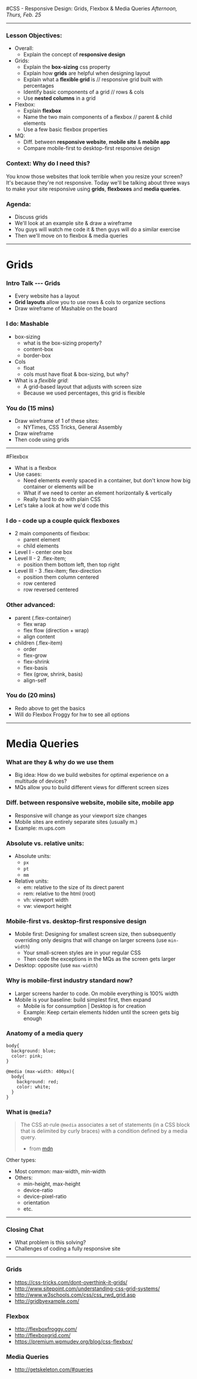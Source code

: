 #CSS - Responsive Design: Grids, Flexbox & Media Queries
*Afternoon, Thurs, Feb. 25*

---

### Lesson Objectives:
- Overall:
  - Explain the concept of **responsive design**
- Grids:
  - Explain the **box-sizing** css property
  - Explain how **grids** are helpful when designing layout
  - Explain what a **flexible grid** is // responsive grid built with percentages
  - Identify basic components of a grid // rows & cols
  - Use **nested columns** in a grid
- Flexbox:
  - Explain **flexbox**
  - Name the two main components of a flexbox // parent & child elements
  - Use a few basic flexbox properties
- MQ:
  - Diff. between **responsive website**, **mobile site** & **mobile app**
  - Compare mobile-first to desktop-first responsive design

### Context:  Why do I need this?
You know those websites that look terrible when you resize your screen? It's because they're not responsive. Today we'll be talking about three ways to make your site responsive using **grids**, **flexboxes** and **media queries**.

### Agenda:
- Discuss grids
- We'll look at an example site & draw a wireframe
- You guys will watch me code it & then guys will do a similar exercise
- Then we'll move on to flexbox & media queries

---

# Grids
### Intro Talk --- Grids
- Every website has a layout
- **Grid layouts** allow you to use rows & cols to organize sections
- Draw wireframe of Mashable on the board

### I do: Mashable
- box-sizing
  - what is the box-sizing property?
  - content-box
  - border-box
- Cols
  - float
  - cols must have float & box-sizing, but why?
- What is a *flexible grid*:
  - A grid-based layout that adjusts with screen size
  - Because we used percentages, this grid is flexible

### You do (15 mins)
- Draw wireframe of 1 of these sites:
  - NYTimes, CSS Tricks, General Assembly
- Draw wireframe
- Then code using grids

---
#Flexbox
- What is a flexbox
- Use cases:
  - Need elements evenly spaced in a container, but don't know how big container or elements will be
  - What if we need to center an element horizontally & vertically
  - Really hard to do with plain CSS
- Let's take a look at how we'd code this

### I do - code up a couple quick flexboxes
- 2 main components of flexbox:
  - parent element
  - child elements
- Level I - center one box
- Level II - 2 .flex-item;
  - position them bottom left, then top right
- Level III - 3 .flex-item; flex-direction
  - position them column centered
  - row centered
  - row reversed centered

### Other advanced:
  - parent (.flex-container)
    - flex wrap
    - flex flow (direction + wrap)
    - align content
  - children (.flex-item)
    - order
    - flex-grow
    - flex-shrink
    - flex-basis
    - flex (grow, shrink, basis)
    - align-self



### You do (20 mins)
- Redo above to get the basics
- Will do Flexbox Froggy for hw to see all options

---

# Media Queries
### What are they & why do we use them
- Big idea: How do we build websites for optimal experience on a multitude of devices?
- MQs allow you to build different views for different screen sizes

### Diff. between responsive website, mobile site, mobile app
- Responsive will change as your viewport size changes
- Mobile sites are entirely separate sites (usually m.)
- Example: m.ups.com

###  Absolute vs. relative units:
- Absolute units:
  - `px`
  - `pt`
  - `mm`
- Relative units:
  - em: relative to the size of its direct parent
  - rem: relative to the html (root)
  - vh: viewport width
  - vw: viewport height

### Mobile-first vs. desktop-first responsive design
- Mobile first: Designing for smallest screen size, then subsequently overriding only designs that will change on larger screens (use `min-width`)
  - Your small-screen styles are in your regular CSS
  - Then code the exceptions in the MQs as the screen gets larger
- Desktop: opposite (use `max-width`)

### Why is mobile-first industry standard now?
- Larger screens harder to code. On mobile everything is 100% width
- Mobile is your baseline: build simplest first, then expand
  - Mobile is for consumption | Desktop is for creation
  - Example: Keep certain elements hidden until the screen gets big enough


### Anatomy of a media query
```
body{
  background: blue;
  color: pink;
}

@media (max-width: 400px){
  body{
    background: red;
    color: white;
  }
}
```

### What is `@media`?
> The CSS at-rule `@media` associates a set of statements (in a CSS block that is delimited by curly braces) with a condition defined by a media query.
> - from [mdn](https://developer.mozilla.org/en-US/docs/Web/CSS/@media)


Other types:
- Most common: max-width, min-width
- Others:
  - min-height, max-height
  - device-ratio
  - device-pixel-ratio
  - orientation
  - etc.



---

### Closing Chat
- What problem is this solving?
- Challenges of coding a fully responsive site

---

### Grids
- https://css-tricks.com/dont-overthink-it-grids/
- http://www.sitepoint.com/understanding-css-grid-systems/
- http://www.w3schools.com/css/css_rwd_grid.asp
- http://gridbyexample.com/

### Flexbox
- http://flexboxfroggy.com/
- http://flexboxgrid.com/
- https://premium.wpmudev.org/blog/css-flexbox/

### Media Queries
- http://getskeleton.com/#queries
